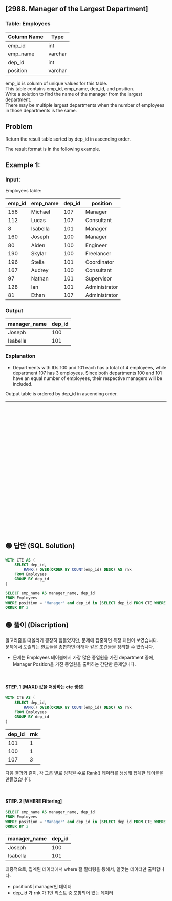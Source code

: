 ## [2988. Manager of the Largest Department]


### Table: Employees


| Column Name | Type    |
|-------------|---------|
| emp_id      | int     |
| emp_name    | varchar |
| dep_id      | int     |
| position    | varchar |

emp_id is column of unique values for this table.  
This table contains emp_id, emp_name, dep_id, and position.  
Write a solution to find the name of the manager from the largest department.  
There may be multiple largest departments when the number of employees in those departments is the same.  

## Problem

Return the result table sorted by dep_id in ascending order.  

The result format is in the following example.  

 

## Example 1:

### Input: 

Employees table:

| emp_id | emp_name | dep_id | position      | 
|--------|----------|--------|---------------|
| 156    | Michael  | 107    | Manager       |
| 112    | Lucas    | 107    | Consultant    |    
| 8      | Isabella | 101    | Manager       | 
| 160    | Joseph   | 100    | Manager       | 
| 80     | Aiden    | 100    | Engineer      | 
| 190    | Skylar   | 100    | Freelancer    | 
| 196    | Stella   | 101    | Coordinator   |
| 167    | Audrey   | 100    | Consultant    |
| 97     | Nathan   | 101    | Supervisor    |
| 128    | Ian      | 101    | Administrator |
| 81     | Ethan    | 107    | Administrator |

### Output

| manager_name | dep_id | 
|--------------|--------|
| Joseph       | 100    | 
| Isabella     | 101    | 

### Explanation  

- Departments with IDs 100 and 101 each has a total of 4 employees, while department 107 has 3 employees. Since both departments 100 and 101 have an equal number of employees, their respective managers will be included.  

Output table is ordered by dep_id in ascending order.


---

<br/>
<br/>
<br/>
<br/>
<br/>
<br/>
<br/>
<br/>
<br/>
<br/>
<br/>
<br/>
<br/>
<br/>
<br/>
<br/>
<br/>
<br/>
<br/>
<br/>
<br/>
<br/>
<br/>


## 🟢 답안 (SQL Solution)

```sql
WITH CTE AS (
    SELECT dep_id,
        RANK() OVER(ORDER BY COUNT(emp_id) DESC) AS rnk
    FROM Employees
    GROUP BY dep_id
)

SELECT emp_name AS manager_name, dep_id
FROM Employees
WHERE position = 'Manager' and dep_id in (SELECT dep_id FROM CTE WHERE rnk = 1)
ORDER BY 2
```

## 🟢 풀이 (Discription)

알고리즘을 떠올리기 굉장히 힘들었지만, 문제에 집중하면 특정 패턴이 보였습니다.  
문제에서 도출되는 힌트들을 종합하면 아래와 같은 조건들을 정리할 수 있습니다.  

* 문제는 Employees 테이블에서 가장 많은 종업원을 가진 department 중에, Manager Position을 가진 종업원을 출력하는 간단한 문제입니다.  

<br/>



#### STEP. 1 [MAX() 값을 저장하는 cte 생성]  

```sql
WITH CTE AS (
    SELECT dep_id,
        RANK() OVER(ORDER BY COUNT(emp_id) DESC) AS rnk
    FROM Employees
    GROUP BY dep_id
)
```

| dep_id | rnk |
| ------ | --- |
| 101    | 1   |
| 100    | 1   |
| 107    | 3   |

다음 결과와 같이, 각 그룹 별로 임직원 수로 Rank() 데이터를 생성해 집계한 테이블을 만들었습니다.  

<br/>

#### STEP. 2 [WHERE Filtering]  

```sql
SELECT emp_name AS manager_name, dep_id
FROM Employees
WHERE position = 'Manager' and dep_id in (SELECT dep_id FROM CTE WHERE rnk = 1)
ORDER BY 2
```

| manager_name | dep_id |
| ------------ | ------ |
| Joseph       | 100    |
| Isabella     | 101    |

최종적으로, 집계된 데이터에서 where 절 필터링을 통해서, 알맞는 데이터만 출력합니다.  

* position이 manager인 데이터
* dep_id 가 rnk 가 1인 리스트 중 포함되어 있는 데이터